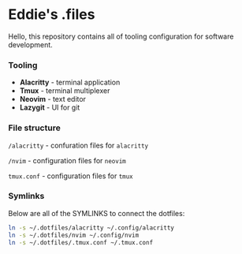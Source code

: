 # Eddie's .files
Hello, this repository contains all of tooling configuration for software development.

### Tooling
* **Alacritty** - terminal application
* **Tmux** - terminal multiplexer
* **Neovim** - text editor
* **Lazygit** - UI for git

### File structure
`/alacritty` - confuration files for `alacritty`

`/nvim` - configuration files for `neovim`

`tmux.conf` - configuration files for `tmux`

### Symlinks
Below are all of the SYMLINKS to connect the dotfiles:

```zsh
ln -s ~/.dotfiles/alacritty ~/.config/alacritty
ln -s ~/.dotfiles/nvim ~/.config/nvim
ln -s ~/.dotfiles/.tmux.conf ~/.tmux.conf
```

